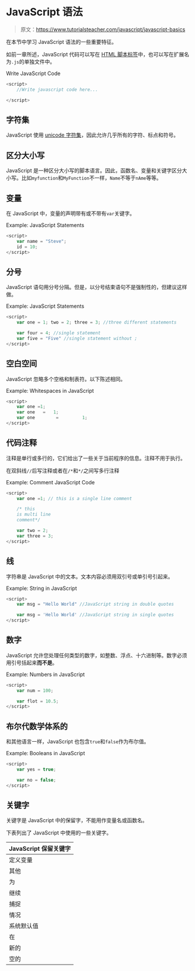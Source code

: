 # JavaScript 语法

> 原文：<https://www.tutorialsteacher.com/javascript/javascript-basics>

在本节中学习 JavaScript 语法的一些重要特征。

如前一章所述，JavaScript 代码可以写在 [HTML 脚本标签](/javascript/script-tag)中，也可以写在扩展名为`.js`的单独文件中。

Write JavaScript Code

```js
<script>
    //Write javascript code here...

</script> 
```

## 字符集

JavaScript 使用 [unicode 字符集](https://en.wikipedia.org/wiki/Unicode)，因此允许几乎所有的字符、标点和符号。

## 区分大小写

JavaScript 是一种区分大小写的脚本语言。因此，函数名、变量和关键字区分大小写。比如`myfunction`和`MyFunction`不一样，`Name`不等于`nAme`等等。

## 变量

在 JavaScript 中，变量的声明带有或不带有`var`关键字。

Example: JavaScript Statements

```js
<script>
    var name = "Steve";
    id = 10;
</script> 
```

## 分号

JavaScript 语句用分号分隔。但是，以分号结束语句不是强制性的，但建议这样做。

Example: JavaScript Statements

```js
<script>
    var one = 1; two = 2; three = 3; //three different statements

    var four = 4; //single statement
    var five = "Five" //single statement without ;
</script> 
```

## 空白空间

JavaScript 忽略多个空格和制表符。以下陈述相同。

Example: Whitespaces in JavaScript

```js
<script>
    var one =1;
    var one   =   1;
    var one        =         1;
</script> 
```

## 代码注释

注释是单行或多行的，它们给出了一些关于当前程序的信息。注释不用于执行。

在双斜线`//`后写注释或者在`/*`和`*/`之间写多行注释

Example: Comment JavaScript Code

```js
<script>
    var one =1; // this is a single line comment

    /* this 
    is multi line
    comment*/

    var two = 2;
    var three = 3;
</script> 
```

## 线

字符串是 JavaScript 中的文本。文本内容必须用双引号或单引号引起来。

Example: String in JavaScript

```js
<script>
    var msg = "Hello World" //JavaScript string in double quotes

    var msg = 'Hello World' //JavaScript string in single quotes  
</script> 
```

## 数字

JavaScript 允许您处理任何类型的数字，如整数、浮点、十六进制等。数字必须用引号括起来**而不是**。

Example: Numbers in JavaScript

```js
<script>
    var num = 100;

    var flot = 10.5;
</script> 
```

## 布尔代数学体系的

和其他语言一样，JavaScript 也包含`true`和`false`作为布尔值。

Example: Booleans in JavaScript

```js
<script>
    var yes = true;

    var no = false;
</script> 
```

## 关键字

关键字是 JavaScript 中的保留字，不能用作变量名或函数名。

下表列出了 JavaScript 中使用的一些关键字。

| JavaScript 保留关键字 |
| --- |
| 定义变量 | 功能 | 如果 |
| 其他 | 做 | 正在… |
| 为 | 转换 | 破裂 |
| 继续 | 返回 | 尝试 |
| 捕捉 | 最后 | 调试器 |
| 情况 | 班级 | 这 |
| 系统默认值 | 错误的 | 真实的 |
| 在 | 实例 | 类型 |
| 新的 | 空 | 扔 |
| 空的 | 宽度 | 删除 |